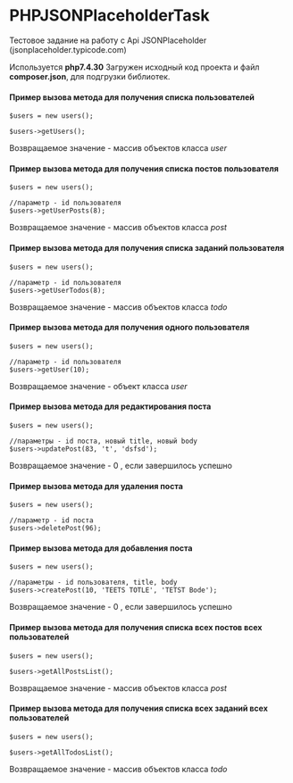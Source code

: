 # PHPJSONPlaceholderTask
Тестовое задание на работу с Api JSONPlaceholder (jsonplaceholder.typicode.com)

Используется **php7.4.30**
Загружен исходный код проекта и файл **composer.json**, для подгрузки библиотек.

#### Пример вызова метода для получения списка пользователей
```
$users = new users();

$users->getUsers();
```
Возвращаемое значение - массив объектов класса *user*

#### Пример вызова метода для получения списка постов пользователя
```
$users = new users();

//параметр - id пользователя
$users->getUserPosts(8);
```
Возвращаемое значение - массив объектов класса *post*

#### Пример вызова метода для получения списка заданий пользователя
```
$users = new users();

//параметр - id пользователя
$users->getUserTodos(8);
```
Возвращаемое значение - массив объектов класса *todo*

#### Пример вызова метода для получения одного пользователя
```
$users = new users();

//параметр - id пользователя
$users->getUser(10);
```
Возвращаемое значение - объект класса *user*

#### Пример вызова метода для редактирования поста
```
$users = new users();

//параметры - id поста, новый title, новый body
$users->updatePost(83, 't', 'dsfsd');
```
Возвращаемое значение - 0 , если завершилось успешно

#### Пример вызова метода для удаления поста
```
$users = new users();

//параметр - id поста
$users->deletePost(96);
```

#### Пример вызова метода для добавления поста
```
$users = new users();

//параметры - id пользователя, title, body
$users->createPost(10, 'TEETS TOTLE', 'TETST Bode');
```
Возвращаемое значение - 0 , если завершилось успешно

#### Пример вызова метода для получения списка всех постов всех пользователей
```
$users = new users();

$users->getAllPostsList();
```
Возвращаемое значение - массив объектов класса *post*

#### Пример вызова метода для получения списка всех заданий всех пользователей
```
$users = new users();

$users->getAllTodosList();
```
Возвращаемое значение - массив объектов класса *todo*
